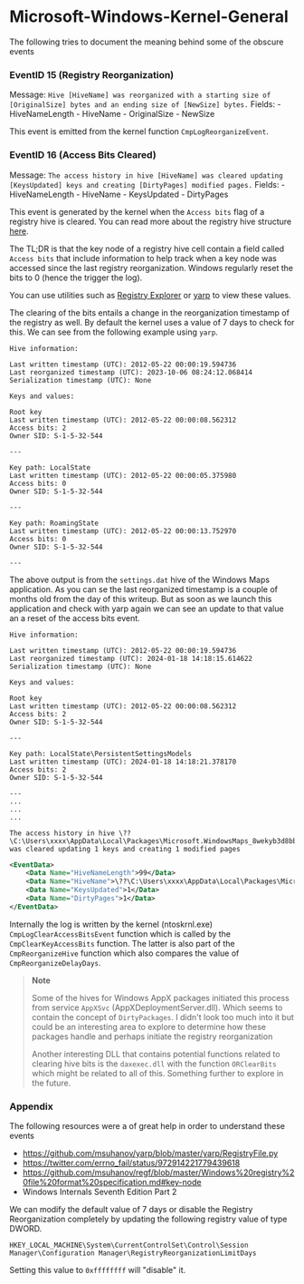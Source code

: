 # Microsoft-Windows-Kernel-General

The following tries to document the meaning behind some of the obscure events

### EventID 15 (Registry Reorganization)

Message: `Hive [HiveName] was reorganized with a starting size of [OriginalSize] bytes and an ending size of [NewSize] bytes.`
Fields:
    - HiveNameLength
    - HiveName
    - OriginalSize
    - NewSize

This event is emitted from the kernel function `CmpLogReorganizeEvent`.

### EventID 16 (Access Bits Cleared)

Message: `The access history in hive [HiveName] was cleared updating [KeysUpdated] keys and creating [DirtyPages] modified pages.`
Fields:
    - HiveNameLength
    - HiveName
    - KeysUpdated
    - DirtyPages

This event is generated by the kernel when the `Access bits` flag of a registry hive is cleared. You can read more about the registry hive structure [here](https://github.com/msuhanov/regf/blob/master/Windows%20registry%20file%20format%20specification.md).

The TL;DR is that the key node of a registry hive cell contain a field called `Access bits` that include information to help track when a key node was accessed since the last registry reorganization. Windows regularly reset the bits to 0 (hence the trigger the log).

You can use utilities such as [Registry Explorer](https://ericzimmerman.github.io/#!index.md) or [yarp](https://github.com/msuhanov/yarp) to view these values.

The clearing of the bits entails a change in the reorganization timestamp of the registry as well. By default the kernel uses a value of 7 days to check for this. We can see from the following example using `yarp`.

```
Hive information:

Last written timestamp (UTC): 2012-05-22 00:00:19.594736
Last reorganized timestamp (UTC): 2023-10-06 08:24:12.068414
Serialization timestamp (UTC): None

Keys and values:

Root key
Last written timestamp (UTC): 2012-05-22 00:00:08.562312
Access bits: 2
Owner SID: S-1-5-32-544

---

Key path: LocalState
Last written timestamp (UTC): 2012-05-22 00:00:05.375980
Access bits: 0
Owner SID: S-1-5-32-544

---

Key path: RoamingState
Last written timestamp (UTC): 2012-05-22 00:00:13.752970
Access bits: 0
Owner SID: S-1-5-32-544

---
```

The above output is from the `settings.dat` hive of the Windows Maps application. As you can se the last reorganized timestamp is a couple of months old from the day of this writeup. But as soon as we launch this application and check with yarp again we can see an update to that value an a reset of the access bits event.

```
Hive information:

Last written timestamp (UTC): 2012-05-22 00:00:19.594736
Last reorganized timestamp (UTC): 2024-01-18 14:18:15.614622
Serialization timestamp (UTC): None

Keys and values:

Root key
Last written timestamp (UTC): 2012-05-22 00:00:08.562312
Access bits: 2
Owner SID: S-1-5-32-544

---

Key path: LocalState\PersistentSettingsModels
Last written timestamp (UTC): 2024-01-18 14:18:21.378170
Access bits: 2
Owner SID: S-1-5-32-544

---
...
...
...
```

```
The access history in hive \??\C:\Users\xxxx\AppData\Local\Packages\Microsoft.WindowsMaps_8wekyb3d8bbwe\Settings\settings.dat was cleared updating 1 keys and creating 1 modified pages
```

```xml
<EventData>
    <Data Name="HiveNameLength">99</Data> 
    <Data Name="HiveName">\??\C:\Users\xxxx\AppData\Local\Packages\Microsoft.WindowsMaps_8wekyb3d8bbwe\Settings\settings.dat</Data> 
    <Data Name="KeysUpdated">1</Data> 
    <Data Name="DirtyPages">1</Data> 
</EventData>
```

Internally the log is written by the kernel (ntoskrnl.exe) `CmpLogClearAccessBitsEvent` function which is called by the `CmpClearKeyAccessBits` function. The latter is also part of the `CmpReorganizeHive` function which also compares the value of `CmpReorganizeDelayDays`.


> **Note**
>
> Some of the hives for Windows AppX packages initiated this process from service `AppXSvc` (AppXDeploymentServer.dll). Which seems to contain the concept of `DirtyPackages`. I didn't look too much into it but could be an interesting area to explore to determine how these packages handle and perhaps initiate the registry reorganization
>
> Another interesting DLL that contains potential functions related to clearing hive bits is the `daxexec.dll` with the function `ORClearBits` which might be related to all of this. Something further to explore in the future.


### Appendix

The following resources were a of great help in order to understand these events

- https://github.com/msuhanov/yarp/blob/master/yarp/RegistryFile.py
- https://twitter.com/errno_fail/status/972914221779439618
- https://github.com/msuhanov/regf/blob/master/Windows%20registry%20file%20format%20specification.md#key-node
- Windows Internals Seventh Edition Part 2

We can modify the default value of 7 days or disable the Registry Reorganization completely by updating the following registry value of type DWORD.

```
HKEY_LOCAL_MACHINE\System\CurrentControlSet\Control\Session Manager\Configuration Manager\RegistryReorganizationLimitDays
```

Setting this value to `0xffffffff` will "disable" it.
